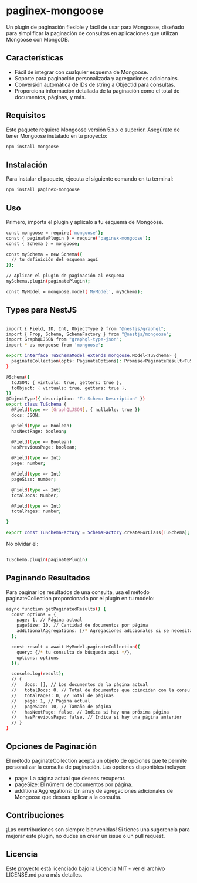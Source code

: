 # paginex-mongoose

Un plugin de paginación flexible y fácil de usar para Mongoose, diseñado para simplificar la paginación de consultas en aplicaciones que utilizan Mongoose con MongoDB.

## Características

- Fácil de integrar con cualquier esquema de Mongoose.
- Soporte para paginación personalizada y agregaciones adicionales.
- Conversión automática de IDs de string a ObjectId para consultas.
- Proporciona información detallada de la paginación como el total de documentos, páginas, y más.

## Requisitos

Este paquete requiere Mongoose versión 5.x.x o superior. Asegúrate de tener Mongoose instalado en tu proyecto:

```bash
npm install mongoose
```

## Instalación

Para instalar el paquete, ejecuta el siguiente comando en tu terminal:

```bash
npm install paginex-mongoose
```

## Uso
Primero, importa el plugin y aplícalo a tu esquema de Mongoose.

```bash
const mongoose = require('mongoose');
const { paginatePlugin } = require('paginex-mongoose');
const { Schema } = mongoose;

const mySchema = new Schema({
  // tu definición del esquema aquí
});

// Aplicar el plugin de paginación al esquema
mySchema.plugin(paginatePlugin);

const MyModel = mongoose.model('MyModel', mySchema);
```

## Types para NestJS

```bash

import { Field, ID, Int, ObjectType } from "@nestjs/graphql";
import { Prop, Schema, SchemaFactory } from "@nestjs/mongoose";
import GraphQLJSON from "graphql-type-json";
import * as mongoose from 'mongoose';

export interface TuSchemaModel extends mongoose.Model<TuSchema> {
  paginateCollection(opts: PaginateOptions): Promise<PaginateResult<TuSchema>>;
}

@Schema({
  toJSON: { virtuals: true, getters: true },
  toObject: { virtuals: true, getters: true },
})
@ObjectType({ description: 'Tu Schema Description' })
export class TuSchema {
  @Field(type => [GraphQLJSON], { nullable: true })
  docs: JSON;

  @Field(type => Boolean)
  hasNextPage: boolean;

  @Field(type => Boolean)
  hasPreviousPage: boolean;

  @Field(type => Int)
  page: number;

  @Field(type => Int)
  pageSize: number;

  @Field(type => Int)
  totalDocs: Number;

  @Field(type => Int)
  totalPages: number;

}

export const TuSchemaFactory = SchemaFactory.createForClass(TuSchema);
```

No olvidar el:

```bash

TuSchema.plugin(paginatePlugin)

```

## Paginando Resultados

Para paginar los resultados de una consulta, usa el método paginateCollection proporcionado por el plugin en tu modelo:

```bash
async function getPaginatedResults() {
  const options = {
    page: 1, // Página actual
    pageSize: 10, // Cantidad de documentos por página
    additionalAggregations: [/* Agregaciones adicionales si se necesitan */]
  };

  const result = await MyModel.paginateCollection({
    query: {/* tu consulta de búsqueda aquí */},
    options: options
  });

  console.log(result);
  // {
  //   docs: [], // Los documentos de la página actual
  //   totalDocs: 0, // Total de documentos que coinciden con la consulta
  //   totalPages: 0, // Total de páginas
  //   page: 1, // Página actual
  //   pageSize: 10, // Tamaño de página
  //   hasNextPage: false, // Indica si hay una próxima página
  //   hasPreviousPage: false, // Indica si hay una página anterior
  // }
}
```


## Opciones de Paginación
El método paginateCollection acepta un objeto de opciones que te permite personalizar la consulta de paginación. Las opciones disponibles incluyen:

- page: La página actual que deseas recuperar.
- pageSize: El número de documentos por página.
- additionalAggregations: Un array de agregaciones adicionales de Mongoose que deseas aplicar a la consulta.

## Contribuciones
¡Las contribuciones son siempre bienvenidas! Si tienes una sugerencia para mejorar este plugin, no dudes en crear un issue o un pull request.

## Licencia
Este proyecto está licenciado bajo la Licencia MIT - ver el archivo LICENSE.md para más detalles.